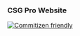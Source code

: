 ### CSG Pro Website

[![Commitizen friendly](https://img.shields.io/badge/commitizen-friendly-brightgreen.svg)](http://commitizen.github.io/cz-cli/)
